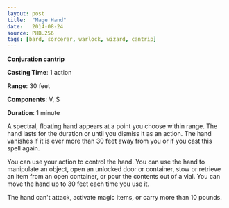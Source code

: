 ```yaml
---
layout: post
title:  "Mage Hand"
date:   2014-08-24
source: PHB.256
tags: [bard, sorcerer, warlock, wizard, cantrip]
---
```


**Conjuration cantrip**

**Casting Time**: 1 action

**Range**: 30 feet

**Components**: V, S

**Duration**: 1 minute

A spectral, floating hand appears at a point you choose within range. The hand lasts for the duration or until you dismiss it as an action. The hand vanishes if it is ever more than 30 feet away from you or if you cast this spell again.

You can use your action to control the hand. You can use the hand to manipulate an object, open an unlocked door or container, stow or retrieve an item from an open container, or pour the contents out of a vial. You can move the hand up to 30 feet each time you use it. 

The hand can't attack, activate magic items, or carry more than 10 pounds.